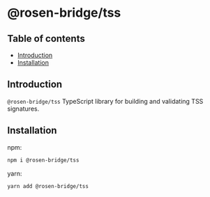# @rosen-bridge/tss

## Table of contents

- [Introduction](#introduction)
- [Installation](#installation)

## Introduction

`@rosen-bridge/tss` TypeScript library for building and validating TSS signatures.

## Installation

npm:

```sh
npm i @rosen-bridge/tss
```

yarn:

```sh
yarn add @rosen-bridge/tss
```
